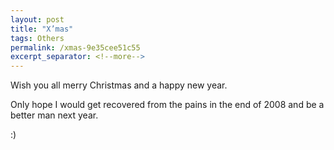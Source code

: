```yaml
---
layout: post
title: "X’mas"
tags: Others
permalink: /xmas-9e35cee51c55
excerpt_separator: <!--more-->
---
```

Wish you all merry Christmas and a happy new year.

Only hope I would get recovered from the pains in the end of 2008 and be a better man next year.

:)
<!--more-->